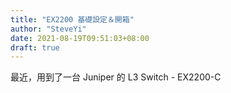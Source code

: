 ```yaml
---
title: "EX2200 基礎設定＆開箱"
author: "SteveYi"
date: 2021-08-19T09:51:03+08:00
draft: true
---
```


最近，用到了一台 Juniper 的 L3 Switch - EX2200-C
